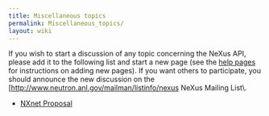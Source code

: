 ```yaml
---
title: Miscellaneous topics
permalink: Miscellaneous_topics/
layout: wiki
---
```


If you wish to start a discussion of any topic concerning the NeXus API,
please add it to the following list and start a new page (see the [help
pages](Help:Contents "wikilink") for instructions on adding new pages).
If you want others to participate, you should announce the new
discussion on the \[<http://www.neutron.anl.gov/mailman/listinfo/nexus>
NeXus Mailing List\\.

-   [NXnet Proposal](NXnet_Proposal "wikilink")

